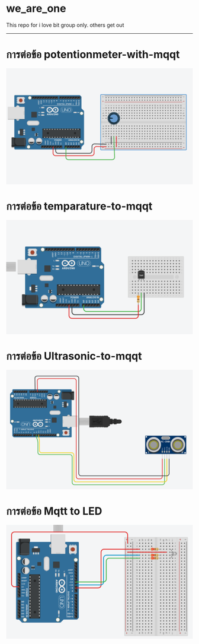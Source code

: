 # we_are_one
This repo for i love bit group only. others get out

------------------------------------------------

# การต่อข้อ potentionmeter-with-mqqt

![alt text](https://github.com/mrakkan/we_are_one/blob/main/img/potentionmeter.png "Logo Title Text 1")

# การต่อข้อ temparature-to-mqqt

![alt text](https://github.com/mrakkan/we_are_one/blob/main/img/temp%20(2).png "Logo Title Text 1")

# การต่อข้อ Ultrasonic-to-mqqt

![alt text](https://github.com/mrakkan/we_are_one/blob/main/img/ultrasonic.png "Logo Title Text 1")

# การต่อข้อ Mqtt to LED

![alt text](https://github.com/mrakkan/we_are_one/blob/main/img/MQTT-LED.png "Logo Title Text 1")
